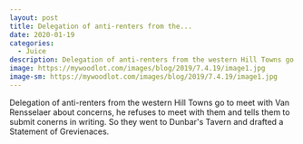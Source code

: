 ```yaml
---
layout: post
title: Delegation of anti-renters from the...
date: 2020-01-19
categories: 
  - Juice
description: Delegation of anti-renters from the western Hill Towns go to meet with Van Rensselaer about concerns, he refuses to meet with them and tells them to submit conerns in writing.  So they went to Dunbar's Tavern and drafted a Statement of Grevienaces.
image: https://mywoodlot.com/images/blog/2019/7.4.19/image1.jpg
image-sm: https://mywoodlot.com/images/blog/2019/7.4.19/image1.jpg
---
```

Delegation of anti-renters from the western Hill Towns go to meet with Van Rensselaer about concerns, he refuses to meet with them and tells them to submit conerns in writing.  So they went to Dunbar's Tavern and drafted a Statement of Grevienaces.
